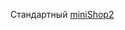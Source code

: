 Стандартный [miniShop2][0102030304]

[0102030304]: /ru/01_Компоненты/02_miniShop2/03_Разработка/03_Службы/04_Оплата.md
